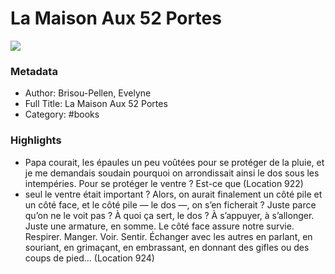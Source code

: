 # La Maison Aux 52 Portes

![](https://readwise-assets.s3.amazonaws.com/static/images/default-book-icon-5.25188386e520.png)

### Metadata

- Author: Brisou-Pellen, Evelyne
- Full Title: La Maison Aux 52 Portes
- Category: #books

### Highlights

- Papa courait, les épaules un peu voûtées pour se protéger de la pluie, et je me demandais soudain pourquoi on arrondissait ainsi le dos sous les intempéries. Pour se protéger le ventre ? Est-ce que (Location 922)
- seul le ventre était important ? Alors, on aurait finalement un côté pile et un côté face, et le côté pile — le dos —, on s’en ficherait ? Juste parce qu’on ne le voit pas ? À quoi ça sert, le dos ? À s’appuyer, à s’allonger. Juste une armature, en somme. Le côté face assure notre survie. Respirer. Manger. Voir. Sentir. Échanger avec les autres en parlant, en souriant, en grimaçant, en embrassant, en donnant des gifles ou des coups de pied... (Location 924)

